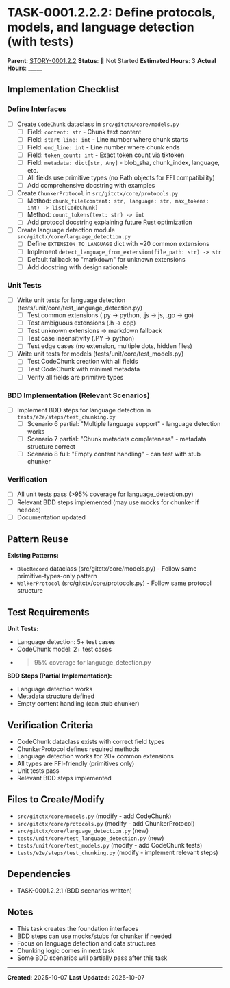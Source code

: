 # TASK-0001.2.2.2: Define protocols, models, and language detection (with tests)

**Parent**: [STORY-0001.2.2](README.md)
**Status**: 🔵 Not Started
**Estimated Hours**: 3
**Actual Hours**: _____

## Implementation Checklist

### Define Interfaces

- [ ] Create `CodeChunk` dataclass in `src/gitctx/core/models.py`
  - [ ] Field: `content: str` - Chunk text content
  - [ ] Field: `start_line: int` - Line number where chunk starts
  - [ ] Field: `end_line: int` - Line number where chunk ends
  - [ ] Field: `token_count: int` - Exact token count via tiktoken
  - [ ] Field: `metadata: dict[str, Any]` - blob_sha, chunk_index, language, etc.
  - [ ] All fields use primitive types (no Path objects for FFI compatibility)
  - [ ] Add comprehensive docstring with examples
- [ ] Create `ChunkerProtocol` in `src/gitctx/core/protocols.py`
  - [ ] Method: `chunk_file(content: str, language: str, max_tokens: int) -> list[CodeChunk]`
  - [ ] Method: `count_tokens(text: str) -> int`
  - [ ] Add protocol docstring explaining future Rust optimization
- [ ] Create language detection module `src/gitctx/core/language_detection.py`
  - [ ] Define `EXTENSION_TO_LANGUAGE` dict with ~20 common extensions
  - [ ] Implement `detect_language_from_extension(file_path: str) -> str`
  - [ ] Default fallback to "markdown" for unknown extensions
  - [ ] Add docstring with design rationale

### Unit Tests

- [ ] Write unit tests for language detection (tests/unit/core/test_language_detection.py)
  - [ ] Test common extensions (.py → python, .js → js, .go → go)
  - [ ] Test ambiguous extensions (.h → cpp)
  - [ ] Test unknown extensions → markdown fallback
  - [ ] Test case insensitivity (.PY → python)
  - [ ] Test edge cases (no extension, multiple dots, hidden files)
- [ ] Write unit tests for models (tests/unit/core/test_models.py)
  - [ ] Test CodeChunk creation with all fields
  - [ ] Test CodeChunk with minimal metadata
  - [ ] Verify all fields are primitive types

### BDD Implementation (Relevant Scenarios)

- [ ] Implement BDD steps for language detection in `tests/e2e/steps/test_chunking.py`
  - [ ] Scenario 6 partial: "Multiple language support" - language detection works
  - [ ] Scenario 7 partial: "Chunk metadata completeness" - metadata structure correct
  - [ ] Scenario 8 full: "Empty content handling" - can test with stub chunker

### Verification

- [ ] All unit tests pass (>95% coverage for language_detection.py)
- [ ] Relevant BDD steps implemented (may use mocks for chunker if needed)
- [ ] Documentation updated

## Pattern Reuse

**Existing Patterns:**

- `BlobRecord` dataclass (src/gitctx/core/models.py) - Follow same primitive-types-only pattern
- `WalkerProtocol` (src/gitctx/core/protocols.py) - Follow same protocol structure

## Test Requirements

**Unit Tests:**

- Language detection: 5+ test cases
- CodeChunk model: 2+ test cases
- >95% coverage for language_detection.py

**BDD Steps (Partial Implementation):**

- Language detection works
- Metadata structure defined
- Empty content handling (can stub chunker)

## Verification Criteria

- CodeChunk dataclass exists with correct field types
- ChunkerProtocol defines required methods
- Language detection works for 20+ common extensions
- All types are FFI-friendly (primitives only)
- Unit tests pass
- Relevant BDD steps implemented

## Files to Create/Modify

- `src/gitctx/core/models.py` (modify - add CodeChunk)
- `src/gitctx/core/protocols.py` (modify - add ChunkerProtocol)
- `src/gitctx/core/language_detection.py` (new)
- `tests/unit/core/test_language_detection.py` (new)
- `tests/unit/core/test_models.py` (modify - add CodeChunk tests)
- `tests/e2e/steps/test_chunking.py` (modify - implement relevant steps)

## Dependencies

- TASK-0001.2.2.1 (BDD scenarios written)

## Notes

- This task creates the foundation interfaces
- BDD steps can use mocks/stubs for chunker if needed
- Focus on language detection and data structures
- Chunking logic comes in next task
- Some BDD scenarios will partially pass after this task

---

**Created**: 2025-10-07
**Last Updated**: 2025-10-07
